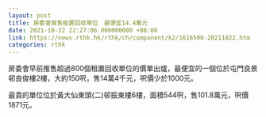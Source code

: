 ```yaml
---
layout: post
title: 房委會推售租置回收單位　最便宜14.4萬元
date: 2021-10-22 22:27:06.000000000 +08:00
link: https://news.rthk.hk/rthk/ch/component/k2/1616500-20211022.htm
categories: rthk
---
```


房委會早前推售超過800個租置回收單位的價單出爐，最便宜的一個位於屯門良景邨良俊樓2樓，大約150呎，售14萬4千元，呎價少於1000元。

最貴的單位位於黃大仙東頭(二)邨振東樓6樓，面積544呎，售101.8萬元，呎價1871元。
